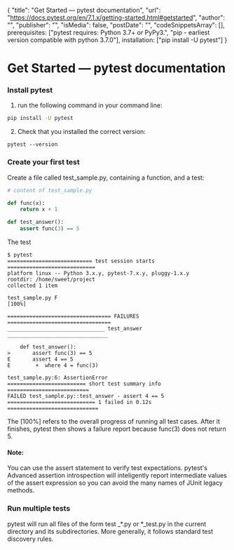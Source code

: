 {
	"title": "Get Started — pytest documentation",
	"url": "https://docs.pytest.org/en/7.1.x/getting-started.html#getstarted",
	"author": "",
	"publisher": "",
	"isMedia": false,
	"postDate": "",
	"codeSnippetsArray": [],
	prerequisites: ["pytest requires: Python 3.7+ or PyPy3.", "pip - earliest version compatible with python 3.7.0"],
	installation: ["pip install -U pytest"]
}


# Get Started — pytest documentation


### Install pytest

1. run the following command in your command line:

```sh
pip install -U pytest
```

2. Check that you installed the correct version:

```shell
pytest --version
```

### Create your first test

Create a file called test_sample.py, containing a function, and a test:


```python
# content of test_sample.py

def func(x):
	return x + 1

def test_answer():
	assert func(3) == 5
```

The test

```
$ pytest
=========================== test session starts ============================
platform linux -- Python 3.x.y, pytest-7.x.y, pluggy-1.x.y
rootdir: /home/sweet/project
collected 1 item

test_sample.py F                                                     [100%]

================================= FAILURES =================================
_______________________________ test_answer ________________________________

    def test_answer():
>       assert func(3) == 5
E       assert 4 == 5
E        +  where 4 = func(3)

test_sample.py:6: AssertionError
========================= short test summary info ==========================
FAILED test_sample.py::test_answer - assert 4 == 5
============================ 1 failed in 0.12s =============================
```

The [100%] refers to the overall progress of running all test cases. After it finishes, pytest then shows a failure report because func(3) does not return 5.


#### Note:

You can use the assert statement to verify test expectations. pytest's Advanced assertion introspection will inteligently report intermediate values of the assert expression so you can avoid the many names of JUnit legacy methods.


### Run multiple tests

pytest will run all files of the form test _*.py or *_test.py in the current directory and its subdirectories. More generally, it follows standard test discovery rules.